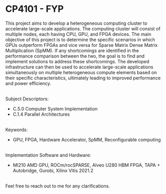 # CP4101 - FYP

This project aims to develop a heterogeneous computing cluster to accelerate large-scale applications. The computing cluster will consist of multiple nodes, each having CPU, GPU, and FPGA devices. The main objective of this project is to determine the specific scenarios in which GPUs outperform FPGAs and vice versa for Sparse Matrix Dense Matrix Multiplication (SpMM). If any shortcomings are identified in the performance comparison between the two, the goal is to find and implement solutions to address these shortcomings. The developed infrastructure can then be used to accelerate large-scale applications simultaneously on multiple heterogeneous compute elements based on their specific characteristics, ultimately leading to improved performance and power efficiency. <br><br>

Subject Descriptors:
- C.5.0 Computer System Implementation
- C.1.4 Parallel Architectures <br><br>

Keywords:
- GPU, FPGA, Hardware Accelerator, SpMM, Reconfigurable computing <br><br>

Implementation Software and Hardware:
- MI210 AMD GPU, ROCm/rocSPARSE, Alveo U280 HBM FPGA, TAPA + Autobridge, Gurobi, Xilinx Vitis 2021.2 <br><br>

Feel free to reach out to me for any clarifications.
